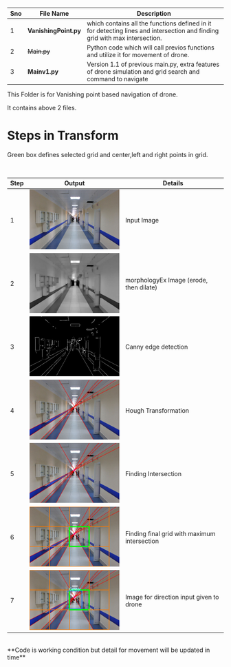 Sno | File Name | Description
--- | --------- | -----------
1 | **VanishingPoint.py** | which contains all the functions defined in it for detecting lines and intersection and finding grid with max intersection.
2 | ~~Main.py~~ | Python code which will call previos functions and utilize it for movement of drone.
3 | **Mainv1.py** | Version 1.1 of previous main.py, extra features of drone simulation and grid search and command to navigate

This Folder is for Vanishing point based navigation of drone.

It contains above 2 files.

# Steps in Transform
<p>Green box defines selected grid and center,left and right points in grid.</p><br>

| Step  | Output | Details
| ------------- | ------------- | ------------- |
| 1  | <img src="/vanish_point/input.jpg" width="300">  | Input Image |
| 2  | <img src="/vanish_point/opening.jpg" width="300">  | morphologyEx Image (erode, then dilate) |
| 3  | <img src="/vanish_point/canny.jpg" width="300">  | Canny edge detection |
| 4  | <img src="/vanish_point/hough.jpg" width="300">  | Hough Transformation |
| 5  | <img src="/vanish_point/circle.jpg" width="300">  | Finding Intersection |
| 6  | <img src="/vanish_point/corridor_6.jpg" width="300">  | Finding final grid with maximum intersection |
| 7  | <img src="/vanish_point/final.jpg" width="300">  | Image for direction input given to drone |
<br>
**Code is working condition but detail for movement will be updated in time**
